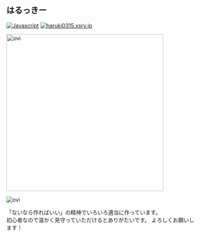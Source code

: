 ## はるっきー

[![Javascript](https://img.shields.io/badge/Javascript-276DC3.svg?logo=javascript&style=flat)](https://developer.mozilla.org/ja/docs/Learn/JavaScript/First_steps/What_is_JavaScript)
[![haruki0315.xsrv.jp](https://shields.io/badge/haruki0315.xsrv.jp-ffffe8)](https://haruki0315.xsrv.jp)

<img src="https://github-readme-stats-brown-phi-51.vercel.app/api?username=haruki-0315&show_icons=true&locale=ja&theme=white" alt="ovi" width="410" /></p>

<img src="https://github-readme-stats-brown-phi-51.vercel.app/api/top-langs?username=haruki-0315&show_icons=true&locale=ja&layout=compact&theme=white" alt="ovi" /></p>

「ないなら作ればいい」の精神でいろいろ適当に作っています。<br>
初心者なので温かく見守っていただけるとありがたいです。
よろしくお願いします！
